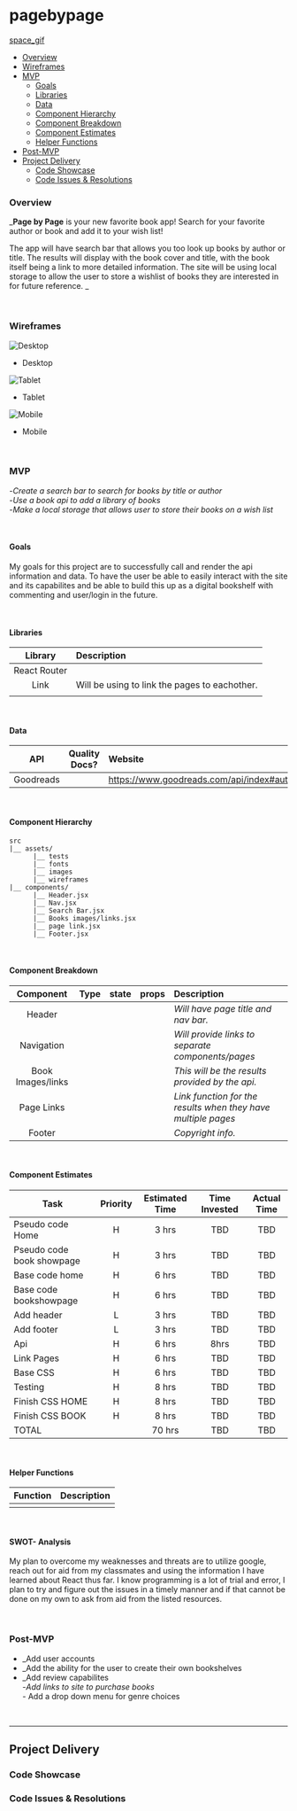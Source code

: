 # pagebypage

[space_gif](https://gph.is/1UPlgSa)


  - [Overview](#Overview)
  - [Wireframes](#Wireframes)
  - [MVP](#MVP)
    - [Goals](#Goals)
    - [Libraries](#Libraries)
    - [Data](#Data)
    - [Component Hierarchy](#Component-Hierarchy)
    - [Component Breakdown](#Component-Breakdown)
    - [Component Estimates](#Component-Estimates)
    - [Helper Functions](#Helper-Functions)
  - [Post-MVP](#Post-MVP)
- [Project Delivery](#Project-Delivery)
  - [Code Showcase](#Code-Showcase)
  - [Code Issues & Resolutions](#Code-Issues--Resolutions)



### Overview

_**Page by Page** is your new favorite book app! Search for your favorite author or book and add it to your wish list!

The app will have search bar that allows you too look up books by author or title. The results will display with the book cover and title, with the book itself being a link to more detailed information. The site will be using local storage to allow the user to store a wishlist of books they are interested in for future reference. _

<br>

### Wireframes



![Desktop](wireframes/Pagebypage_desktop.png)

- Desktop 

![Tablet](wireframes/Pagebypage_tablet.png)

- Tablet 

![Mobile](wireframes/Pagebypage_mobile.png)

- Mobile 

<br>

### MVP

-_Create a search bar to search for books by title or author_<br>
-_Use a book api to add a library of books_<br>
-_Make a local storage that allows user to store their books on a wish list_

<br>

#### Goals

My goals for this project are to successfully call and render the api information and data. To have the user be able to easily interact with the site and its capabilites and be able to build this up as a digital bookshelf with commenting and user/login in the future.

<br>

#### Libraries



|     Library      | Description                                |
| :--------------: | :----------------------------------------- |
|   React Router   |                                            |
|     Link         |Will be using to link the pages to eachother.             |
|                  |                                            |

<br>

#### Data



|    API     | Quality Docs? | Website       | Sample Query                            |
| :--------: | :-----------: | :------------ | :-------------------------------------- |
| Goodreads |           |    https://www.goodreads.com/api/index#author.books          |                                         |

<br>

#### Component Hierarchy


```
src
|__ assets/
      |__ tests
      |__ fonts
      |__ images
      |__ wireframes
|__ components/
      |__ Header.jsx
      |__ Nav.jsx
      |__ Search Bar.jsx
      |__ Books images/links.jsx
      |__ page link.jsx
      |__ Footer.jsx
```

<br>

#### Component Breakdown



|  Component   |    Type    | state | props | Description                                                      |
| :----------: | :--------: | :---: | :---: | :--------------------------------------------------------------- |
|    Header    |  |   |     | _Will have page title and nav bar._               |
|  Navigation  |  |    |   | _Will provide links to separate components/pages_       |
|   Book Images/links   |      |     |      | _This will be the results provided by the api._      |
|Page Links  |  |     |     | _Link function for the results when they have multiple pages_                 |
|    Footer    |  |     |     | _Copyright info._ |

<br>

#### Component Estimates



| Task                | Priority | Estimated Time | Time Invested | Actual Time |
| ------------------- | :------: | :------------: | :-----------: | :---------: |
| Pseudo code Home   |    H     |     3 hrs      |     TBD     |    TBD    |
| Pseudo code book showpage |    H     |     3 hrs      |     TBD     |     TBD     |
| Base code home              |   H       |     6 hrs      |     TBD     |     TBD     |
| Base code bookshowpage               |     H     |     6 hrs      |     TBD     |     TBD     |
| Add header            |       L   |     3 hrs      |     TBD     |     TBD     |
| Add footer              |      L    |     3 hrs      |     TBD     |     TBD     |
| Api            |      H    |     6 hrs      |     8hrs    |     TBD     |
| Link Pages              |   H       |     6 hrs      |     TBD     |     TBD     |
| Base CSS               |     H     |     6 hrs      |     TBD     |     TBD     |
| Testing              |        H  |     8 hrs      |     TBD     |     TBD     |
| Finish CSS HOME              |   H       |     8 hrs      |     TBD     |     TBD     |
| Finish CSS BOOK              |    H      |     8 hrs      |     TBD     |     TBD     |
| TOTAL               |          |     70 hrs      |     TBD     |     TBD     |
<br>

#### Helper Functions



|  Function  | Description                                |
| :--------: | :----------------------------------------- |
|            | |

<br>

#### SWOT- Analysis
 
 My plan to overcome my weaknesses and threats are to utilize google,  reach out for aid from my classmates and using the information I have learned about React thus far. I know programming is a lot of trial and error, I plan to try and figure out the issues in a timely manner and if that cannot be done on my own to ask from aid from the listed resources.  


<br>

### Post-MVP

- _Add user accounts
- _Add the ability for the user to create their own bookshelves
- _Add review capabilites <br>
-_Add links to site to purchase books <br>
-_ Add a drop down menu for genre choices

<br>

***

## Project Delivery

### Code Showcase

>

### Code Issues & Resolutions

>
